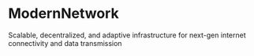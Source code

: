 # ModernNetwork
Scalable, decentralized, and adaptive infrastructure for next-gen internet connectivity and data transmission
